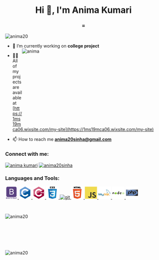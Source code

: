 <h1 align="center">Hi 👋, I'm Anima Kumari</h1>
<h3 align="center">=</h3>

<p align="left"> <img src="https://komarev.com/ghpvc/?username=anima20&label=Profile%20views&color=0e75b6&style=flat" alt="anima20" /> </p>

- 🔭 I’m currently working on **college project**
<img align="right" src="https://raw.githubusercontent.com/abhisheknaiidu/abhisheknaiidu/master/code.gif" height="250" width="450" alt="anima" /></a></p>
- 👨‍💻 All of my projects are available at [https://1ms19mca06.wixsite.com/my-site](https://1ms19mca06.wixsite.com/my-site)

- 📫 How to reach me **anima20sinha@gmail.com**

<h3 align="left">Connect with me:</h3>
<p align="left">
<a href="https://www.linkedin.com/in/anima-kumari-15289b162/" target="blank"><img align="center" src="https://raw.githubusercontent.com/rahuldkjain/github-profile-readme-generator/master/src/images/icons/Social/linked-in-alt.svg" alt="anima kumari" height="30" width="40" /></a>
<a href="https://www.hackerrank.com/anima20sinha" target="blank"><img align="center" src="https://raw.githubusercontent.com/rahuldkjain/github-profile-readme-generator/master/src/images/icons/Social/hackerrank.svg" alt="anima20sinha" height="30" width="40" /></a>
</p>

<h3 align="left">Languages and Tools:</h3>
<p align="left"> <a href="https://getbootstrap.com" target="_blank"> <img src="https://raw.githubusercontent.com/devicons/devicon/master/icons/bootstrap/bootstrap-plain-wordmark.svg" alt="bootstrap" width="40" height="40"/> </a> <a href="https://www.cprogramming.com/" target="_blank"> <img src="https://raw.githubusercontent.com/devicons/devicon/master/icons/c/c-original.svg" alt="c" width="40" height="40"/> </a> <a href="https://www.w3schools.com/cpp/" target="_blank"> <img src="https://raw.githubusercontent.com/devicons/devicon/master/icons/cplusplus/cplusplus-original.svg" alt="cplusplus" width="40" height="40"/> </a> <a href="https://www.w3schools.com/css/" target="_blank"> <img src="https://raw.githubusercontent.com/devicons/devicon/master/icons/css3/css3-original-wordmark.svg" alt="css3" width="40" height="40"/> </a> <a href="https://git-scm.com/" target="_blank"> <img src="https://www.vectorlogo.zone/logos/git-scm/git-scm-icon.svg" alt="git" width="40" height="40"/> </a> <a href="https://www.w3.org/html/" target="_blank"> <img src="https://raw.githubusercontent.com/devicons/devicon/master/icons/html5/html5-original-wordmark.svg" alt="html5" width="40" height="40"/> </a> <a href="https://developer.mozilla.org/en-US/docs/Web/JavaScript" target="_blank"> <img src="https://raw.githubusercontent.com/devicons/devicon/master/icons/javascript/javascript-original.svg" alt="javascript" width="40" height="40"/> </a> <a href="https://www.mysql.com/" target="_blank"> <img src="https://raw.githubusercontent.com/devicons/devicon/master/icons/mysql/mysql-original-wordmark.svg" alt="mysql" width="40" height="40"/> </a> <a href="https://nodejs.org" target="_blank"> <img src="https://raw.githubusercontent.com/devicons/devicon/master/icons/nodejs/nodejs-original-wordmark.svg" alt="nodejs" width="40" height="40"/> </a> <a href="https://www.php.net" target="_blank"> <img src="https://raw.githubusercontent.com/devicons/devicon/master/icons/php/php-original.svg" alt="php" width="40" height="40"/> </a> </p><br>

<p><img align="left" src="https://github-readme-stats.vercel.app/api/top-langs?username=anima20&show_icons=true&locale=en&layout=compact" alt="anima20" /></p>
<br><br><br><br><br><br>


<a><p><img align="center" src="https://github-readme-stats.vercel.app/api?username=anima20&show_icons=true&locale=en" margin-top="50" alt="anima20" /></p></a>
